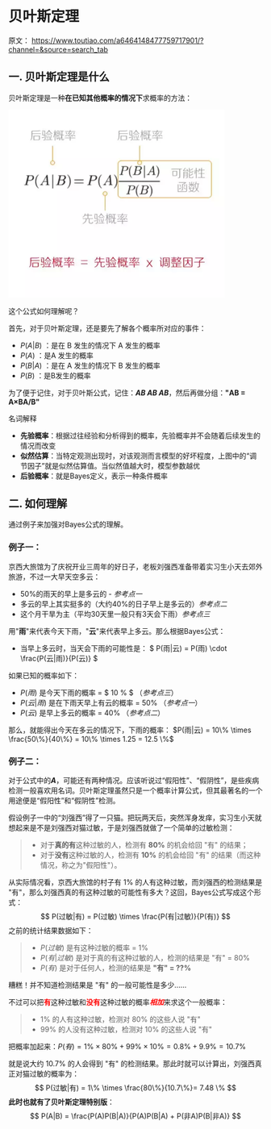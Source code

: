 # 贝叶斯定理

原文： https://www.toutiao.com/a6464148477759717901/?channel=&source=search_tab



## 一. 贝叶斯定理是什么

贝叶斯定理是一种**在已知其他概率的情况下**求概率的方法：

<img src="./images/Bayes_theorem/Bayes_Fomula.png" alt="Bayes_Fomula" style="zoom:67%;" />

这个公式如何理解呢？

首先，对于贝叶斯定理，还是要先了解各个概率所对应的事件：

* $P(A|B)$ ：是在 B 发生的情况下 A 发生的概率
* $P(A)$      ：是A 发生的概率
* $P(B|A)$ ：是在 A 发生的情况下 B 发生的概率
* $P(B)$      ：是B发生的概率

为了便于记住，对于贝叶斯公式，记住：***AB AB AB***，然后再做分组：**"AB = A×BA/B"**

名词解释

* **先验概率**：根据过往经验和分析得到的概率，先验概率并不会随着后续发生的情况而改变
* **似然估算**：当特定观测出现时，对该观测而言模型的好坏程度，上图中的“调节因子”就是似然估算值。当似然值越大时，模型参数越优
* **后验概率**：就是Bayes定义，表示一种条件概率

## 二. 如何理解

通过例子来加强对Bayes公式的理解。

### 例子一：

京西大旅馆为了庆祝开业三周年的好日子，老板刘强西准备带着实习生小天去郊外旅游，不过一大早天空多云：

* 50%的雨天的早上是多云的 - *参考点一*
* 多云的早上其实挺多的（大约40%的日子早上是多云的）*参考点二*
* 这个月干旱为主（平均30天里一般只有3天会下雨）*参考点三*

用"**雨**"来代表今天下雨，"**云**"来代表早上多云。那么根据Bayes公式：

* 当早上多云时，当天会下雨的可能性是： $ P(雨|云) = P(雨) \cdot \frac{P(云|雨)}{P(云)} $

如果已知的概率如下：

* $P(雨)$       是今天下雨的概率 = $ 10 \% $  （*参考点三*）
* $P(云|雨)$ 是在下雨天早上有云的概率 = $50\%$ （*参考点一*）
* $P(云)$      是早上多云的概率 = $40\%$ （*参考点二*）

那么，就能得出今天在多云的情况下，下雨的概率： $P(雨|云) = 10\% \times \frac{50\%}{40\%} = 10\% \times 1.25 = 12.5 \%$

### 例子二：

对于公式中的***A***，可能还有两种情况。应该听说过“假阳性”、“假阴性”，是些疾病检测一般喜欢用名词。贝叶斯定理虽然只是一个概率计算公式，但其最著名的一个用途便是“假阳性”和“假阴性”检测。

假设例子一中的“刘强西”得了一只猫。把玩两天后，突然浑身发痒，实习生小天就想起来是不是刘强西对猫过敏，于是刘强西就做了一个简单的过敏检测：

> - 对于**真的有**这种过敏的人，检测有 **80%** 的机会给回 "有" 的结果；
> - 对于**没有**这种过敏的人，检测有 **10%** 的机会给回 "有" 的结果（而这种情况，称之为"假阳性"）。

从实际情况看，京西大旅馆的村子有 1% 的人有这种过敏，而刘强西的检测结果是 "有"，那么刘强西真的有这种过敏的可能性有多大？这回，Bayes公式写成这个形式：
$$
P(过敏|有) = P(过敏) \times \frac{P(有|过敏)}{P(有)}
$$
之前的统计结果数据如下：

> * $P(过敏)$       是有这种过敏的概率 = $1\%$
> * $P(有|过敏)$  是对于真的有这种过敏的人，检测的结果是 "有" = $80\%$
> * $P(有)$           是对于任何人，检测的结果是 **"有" = ??%**

糟糕！并不知道检测结果是 "有" 的一般可能性是多少……

不过可以把<font color='red'>**有**</font>这种过敏和<font color='red'>**没有**</font>这种过敏的概率<font color='red'>***相加***</font>来求这个一般概率：

> - 1% 的人有这种过敏，检测对 80% 的这些人说 "有"
> - 99% 的人没有这种过敏，检测对 10% 的这些人说 "有"

把概率加起来：$P(有) = 1\% × 80\% + 99\% × 10\% = 0.8\% + 9.9\% = 10.7\%$

就是说大约 10.7% 的人会得到 "有" 的检测结果。那此时就可以计算出，刘强西真正对猫过敏的概率为：
$$
P(过敏|有) = 1\% \times \frac{80\%}{10.7\%}= 7.48 \%
$$
**此时也就有了贝叶斯定理特别版**：
$$
P(A|B) = \frac{P(A)P(B|A)}{P(A)P(B|A) + P(非A)P(B|非A)}
$$

